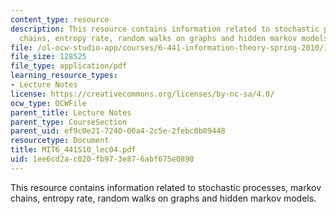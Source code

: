 ```yaml
---
content_type: resource
description: This resource contains information related to stochastic processes, markov
  chains, entropy rate, random walks on graphs and hidden markov models.
file: /ol-ocw-studio-app/courses/6-441-information-theory-spring-2010/1ee6cd2ac020fb973e876abf675e0890_MIT6_441S10_lec04.pdf
file_size: 128525
file_type: application/pdf
learning_resource_types:
- Lecture Notes
license: https://creativecommons.org/licenses/by-nc-sa/4.0/
ocw_type: OCWFile
parent_title: Lecture Notes
parent_type: CourseSection
parent_uid: ef9c0e21-7240-00a4-2c5e-2febc0b09448
resourcetype: Document
title: MIT6_441S10_lec04.pdf
uid: 1ee6cd2a-c020-fb97-3e87-6abf675e0890
---
```

This resource contains information related to stochastic processes, markov chains, entropy rate, random walks on graphs and hidden markov models.